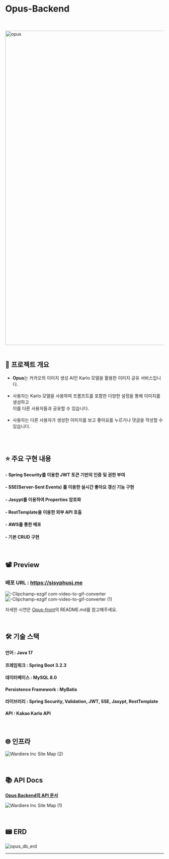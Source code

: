 # Opus-Backend

<br>
<br>

<img src="https://github.com/sisyphusj/Opus-server/assets/83945228/05aa3045-74a2-4fb2-bd5a-941bd7eee976" alt="opus" width="1000"/>

<br>
<br>

## 📖 프로젝트 개요

- **Opus**는 카카오의 이미지 생성 AI인 Karlo 모델을 활용한 이미지 공유 서비스입니다. <br><br>
- 사용자는 Karlo 모델을 사용하여 프롬프트를 포함한 다양한 설정을 통해 이미지를 생성하고 <br> 이를 다른 사용자들과 공유할 수 있습니다. <br><br>
- 사용자는 다른 사용자가 생성한 이미지를 보고 좋아요를 누르거나 댓글을 작성할 수 있습니다.
  <br> <br>

<br>

## ⭐ 주요 구현 내용

#### - **Spring Security**를 이용한 JWT 토큰 기반의 인증 및 권한 부여

#### - **SSE(Server-Sent Events)** 를 이용한 실시간 좋아요 갱신 기능 구현

#### - **Jasypt**를 이용하여 Properties 암호화

#### - **RestTemplate**을 이용한 외부 API 호출

#### - **AWS**를 통한 배포

#### - 기본 CRUD 구현

<br>

## 📽️ Preview

### 배포 URL : https://sisyphusj.me

![-Clipchamp-ezgif com-video-to-gif-converter](https://github.com/sisyphusj/Opus-server/assets/83945228/611a3c89-65f1-4bbe-b7af-a5b6cc6626ee)
![-Clipchamp-ezgif com-video-to-gif-converter (1)](https://github.com/sisyphusj/Opus-server/assets/83945228/df20aee4-8450-4acd-86a1-e05fe7086ca7)
<br>

자세한 시연은 [Opus-front](https://github.com/sisyphusj/Opus-front)의 README.md를 참고해주세요.

<br>

## 🛠️ 기술 스택

#### 언어 : Java 17

#### 프레임워크 : Spring Boot 3.2.3

#### 데이터베이스 : MySQL 8.0

#### Persistence Framework : MyBatis

#### 라이브러리 : Spring Security, Validation, JWT, SSE, Jasypt, RestTemplate

#### API : Kakao Karlo API

<br>

## 🌐 인프라

![Wardiere Inc  Site Map (2)](https://github.com/sisyphusj/Opus-server/assets/83945228/25056641-c613-4c00-944e-85f0e4b390a6)

<br>

## 📚 API Docs

[**Opus Backend의 API 문서**](/src/main/resources/static/api-docs/index.md)

![Wardiere Inc  Site Map (1)](https://github.com/sisyphusj/Opus-server/assets/83945228/256e02ea-39c7-43ca-a66d-258f271e91b2)

<br>

## 📟 ERD

![opus_db_erd](https://github.com/sisyphusj/Opus-server/assets/83945228/13897e95-55c0-4181-a143-2a6d2d43b95d)

---


